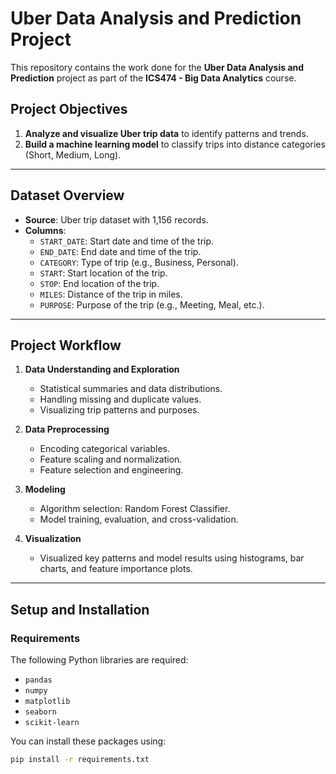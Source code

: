 # Uber Data Analysis and Prediction Project

This repository contains the work done for the **Uber Data Analysis and Prediction** project as part of the **ICS474 - Big Data Analytics** course.

## Project Objectives
1. **Analyze and visualize Uber trip data** to identify patterns and trends.
2. **Build a machine learning model** to classify trips into distance categories (Short, Medium, Long).

---

## Dataset Overview
- **Source**: Uber trip dataset with 1,156 records.
- **Columns**:
  - `START_DATE`: Start date and time of the trip.
  - `END_DATE`: End date and time of the trip.
  - `CATEGORY`: Type of trip (e.g., Business, Personal).
  - `START`: Start location of the trip.
  - `STOP`: End location of the trip.
  - `MILES`: Distance of the trip in miles.
  - `PURPOSE`: Purpose of the trip (e.g., Meeting, Meal, etc.).

---

## Project Workflow
1. **Data Understanding and Exploration**
   - Statistical summaries and data distributions.
   - Handling missing and duplicate values.
   - Visualizing trip patterns and purposes.

2. **Data Preprocessing**
   - Encoding categorical variables.
   - Feature scaling and normalization.
   - Feature selection and engineering.

3. **Modeling**
   - Algorithm selection: Random Forest Classifier.
   - Model training, evaluation, and cross-validation.

4. **Visualization**
   - Visualized key patterns and model results using histograms, bar charts, and feature importance plots.

---

## Setup and Installation

### Requirements
The following Python libraries are required:
- `pandas`
- `numpy`
- `matplotlib`
- `seaborn`
- `scikit-learn`

You can install these packages using:
```bash
pip install -r requirements.txt
